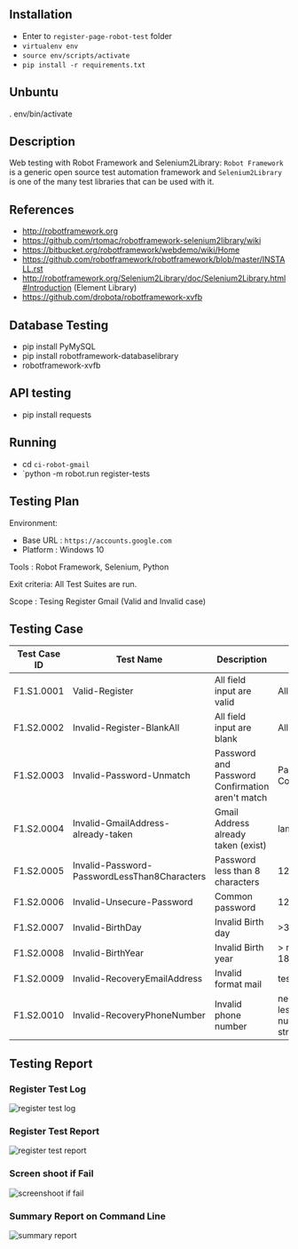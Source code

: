 ## Installation 
- Enter to `register-page-robot-test` folder
- `virtualenv env`
- `source env/scripts/activate`
- `pip install -r requirements.txt`

## Unbuntu
. env/bin/activate

## Description
Web testing with Robot Framework and Selenium2Library:
`Robot Framework` is a generic open source test automation framework and
`Selenium2Library` is one of the many test libraries that can be used with it.

## References

* http://robotframework.org
* https://github.com/rtomac/robotframework-selenium2library/wiki
* https://bitbucket.org/robotframework/webdemo/wiki/Home
* https://github.com/robotframework/robotframework/blob/master/INSTALL.rst
* http://robotframework.org/Selenium2Library/doc/Selenium2Library.html#Introduction (Element Library)
* https://github.com/drobota/robotframework-xvfb

## Database Testing  
- pip install PyMySQL
- pip install robotframework-databaselibrary
- robotframework-xvfb

## API testing
* pip install requests

## Running
-  cd `ci-robot-gmail` 
- `python -m robot.run register-tests

## Testing Plan

Environment:
- Base URL  : `https://accounts.google.com` 
- Platform  : Windows 10

Tools    : Robot Framework, Selenium, Python

Exit criteria: All Test Suites are run.

Scope : Tesing Register Gmail (Valid and Invalid case)

## Testing Case
| Test  Case ID | Test Name                                    | Description                                     | Input                                      |
|---------------|----------------------------------------------|-------------------------------------------------|--------------------------------------------|
| F1.S1.0001    | Valid-Register                               | All field input are valid                       | All valid data                             |
| F1.S2.0002    | Invalid-Register-BlankAll                    | All field input are blank                       | All blanks                                  |
| F1.S2.0003    | Invalid-Password-Unmatch                     | Password and Password Confirmation aren't match | Password: 1 Confirmation:2                 |
| F1.S2.0004    | Invalid-GmailAddress-already-taken           | Gmail Address already taken (exist)             | lamhot                                     |
| F1.S2.0005    | Invalid-Password-PasswordLessThan8Characters | Password less than 8 characters                 | 1234567                                    |
| F1.S2.0006    | Invalid-Unsecure-Password                    | Common password                                 | 12345678                                   |
| F1.S2.0007    | Invalid-BirthDay                             | Invalid  Birth day                              | >31 or  <1                                 |
| F1.S2.0008    | Invalid-BirthYear                            | Invalid  Birth year                             | > now or < 1800                            |
| F1.S2.0009    | Invalid-RecoveryEmailAddress                 | Invalid format mail                             | testgmail.com                              |
| F1.S2.0010    | Invalid-RecoveryPhoneNumber                  | Invalid phone number                            | negative or < less than 8 number or string |

## Testing Report
### Register Test Log
![register test log](https://cloud.githubusercontent.com/assets/19463315/17880525/1803750c-6926-11e6-9d2d-13db987bf562.PNG)
### Register Test Report
![register test report](https://cloud.githubusercontent.com/assets/19463315/17880526/1803e5be-6926-11e6-882f-27e431d56f30.PNG)
### Screen shoot if Fail
![screenshoot if fail](https://cloud.githubusercontent.com/assets/19463315/17880527/1805241a-6926-11e6-9ce2-5ea95e5ced83.PNG)
### Summary Report on Command Line
![summary report](https://cloud.githubusercontent.com/assets/19463315/17880528/18073f98-6926-11e6-871d-56b7a2fd0b44.PNG)

